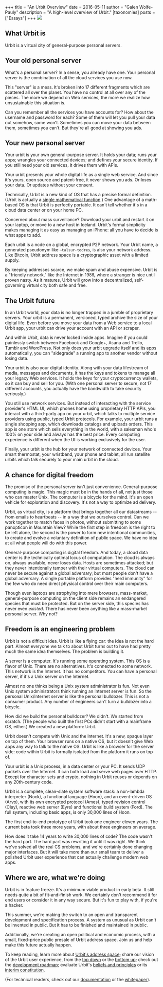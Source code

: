 +++
title = "An Urbit Overview"
date = 2016-05-11
author = "Galen Wolfe-Pauly"
description = "A high-level overview of Urbit."
[taxonomies]
posts = ["Essays"]
+++
![](http://media.urbit.org/site/blog-0.jpg)

## What Urbit is

Urbit is a virtual city of general-purpose personal servers.

## Your old personal server

What's a personal server?  In a sense, you already have one.  Your
personal server is the combination of all the cloud services you use
now.

This "server" is a mess.  It's broken into 17 different fragments
which are scattered all over the planet.  You have no control at all
over any of the pieces.  The more we depend on Web services, the more
we realize how unsustainable this situation is.

Can you remember all the services you have accounts for?  How about
the username and password for each?  Some of them will let you pull
your data out somehow, some won't.  Sometimes you can move your data
between them, sometimes you can't.  But they're all good at
showing you ads.

## Your new personal server

Your urbit is your own general-purpose server.  It holds your
data; runs your apps; wrangles your connected devices; and
defines your secure identity.  If you still need your old
services, it drives them with APIs.

Your urbit presents your whole digital life as a single web
service.  And since it's yours, open source and patent-free, it
never shows you ads.  Or loses your data.  Or updates without
your consent.

Technically, Urbit is a new kind of OS that has a precise formal
definition.  (Urbit is actually a [single mathematical function](http://media.urbit.org/whitepaper.pdf).)  One advantage of a math-based OS is that Urbit is perfectly
portable.  It can't tell whether it's in a cloud data center or on
your home PC.

Concerned about mass surveillance?  Download your urbit and restart it
on your laptop, or move to a new host in Iceland.  Urbit's formal
simplicity makes managing it as easy as managing an iPhone: all you
have to decide is what apps to add.

Each urbit is a node on a global, encrypted P2P network.  Your Urbit
name, a generated pseudonym like `~talsur-todres`, is also your
network address.  Like Bitcoin, Urbit address space is a cryptographic
asset with a limited supply.

By keeping addresses scarce, we make spam and abuse expensive.  Urbit
is a "friendly network," like the Internet in 1986, where a stranger
is nice until proven nasty.  As it matures, Urbit will grow into a
decentralized, self-governing virtual city both safe and free.

## The Urbit future

In an Urbit world, your data is no longer trapped in a jumble of
proprietary servers.  Your urbit is a permanent, versioned, typed
archive the size of your digital life.  Even before you move your data
from a Web service to a local Urbit app, your urbit can drive your
account with an API or scraper.

And within Urbit, data is never locked inside apps.  Imagine if you
could painlessly switch between Facebook and Google+, Asana and
Trello, Tumblr and WordPress.  Not only does your urbit upgrade itself
and its apps automatically, you can "sidegrade" a running app to
another vendor without losing data.

Your urbit is also your digital identity.  Along with your data
lifestream of media, messages and documents, it has the keys and
tokens to manage all your legacy Web services.  It holds the keys
for your cryptocurrency wallets, so it can buy and sell for you.
(With one personal server to secure, not 17 different accounts,
you actually have the bandwidth to take security seriously.)

You still use network services.  But instead of interacting with
the service provider's HTML UI, which phones home using
proprietary HTTP APIs, you interact with a third-party app on
your urbit, which talks to multiple service providers using
public, typed Urbit protocols.  For example, your urbit runs a
single shopping app, which downloads catalogs and uploads orders.
This app is one store which sells everything in the world, with a
salesman who's 100% on your side and always has the best price.
Every computing experience is different when the UI is working
exclusively for the user.

Finally, your urbit is the hub for your network of connected
devices.  Your smart thermostat, your wristband, your phone and
tablet, all run satellite urbits which talk securely to your main
urbit in the cloud.

## A chance for digital freedom

The promise of the personal server isn't just convenience.
General-purpose computing is magic.  This magic must be in the
hands of all, not just those who can master Unix.   The computer
is a bicycle for the mind.  It's an open vehicle for exploration
and discovery.  It's not a way to optimize ad delivery.

Urbit, as virtual city, is a platform that brings together all our
datastreams -- from emails to heartbeats -- in a way that we ourselves
control.  Can we work together to match faces in photos, without
submitting to some panopticon in Mountain View?  While the first step
in freedom is the right to be left alone, the second is the power to
form new intentional communities, to create and evolve a voluntary
definition of public space.  We have no idea at all what people will
do with this power.

General-purpose computing is digital freedom.  And today, a cloud data
center is the technically optimal locus of computation.  The cloud is
always on, always available, never loses data.  Hosts are sometimes
attacked; but they never intentionally tamper with their virtual
computers.  The cloud can never be secure against a global adversary;
but most people don't have a global adversary.  A single portable
platform provides "herd immunity" for the few who do need direct
physical control over their main computers.

Though even laptops are atrophying into mere browsers, mass-market,
general-purpose computing on the client side remains an endangered
species that must be protected.  But on the server side, this species
has never even _existed_.  There has never been anything like a
mass-market personal server.  Why not?

## Freedom is an engineering problem

Urbit is not a difficult idea.  Urbit is like a flying car: the idea
is not the hard part.  Almost everyone we talk to about Urbit turns
out to have had pretty much the same idea themselves.  The problem is
building it.

A server is a computer.  It's running some operating system.  This OS
is a flavor of Unix.  There are no alternatives.  It's connected to
some network.  This network is the Internet.  It has no competitors.
You can have a personal server, if it's a Unix server on the Internet.

Almost no one thinks being a Unix system administrator is fun.  Not
even Unix system administrators think running an Internet server is
fun.  So the personal Unix/Internet server is like the personal
bulldozer.  This is not a consumer product.  Any number of engineers
can't turn a bulldozer into a bicycle.

How did we build the personal bulldozer?  We didn't.  We started
from scratch.  (The people who built the first PCs didn't start
with a mainframe OS, either.)  We created a new platform: Urbit.

Urbit doesn't compete with Unix and the Internet.  It's a new,
opaque layer on top of them.  Your browser runs on a native OS,
but it doesn't give Web apps any way to talk to the native OS.
Urbit is like a browser for the server side: code within Urbit is
formally isolated from the platform it runs on top of.

Your urbit is a Unix process, in a data center or your PC.  It sends
UDP packets over the Internet.  It can both load and serve web pages
over HTTP.  Except for character sets and crypto, nothing in Urbit
reuses or depends on any 20th-century code.

Urbit is a complete, clean-slate system software stack: a
non-lambda interpreter (Nock), a functional language (Hoon), and
an event-driven OS (Arvo), with its own encrypted protocol
(Ames), typed revision control (Clay), reactive web server (Eyre)
and functional build system (Ford).  The full system, including
basic apps, is only 30,000 lines of Hoon.

The first end-to-end prototype of Urbit took one engineer eleven
years.  The current beta took three more years, with about three
engineers on average.

How does it take 14 years to write 30,000 lines of code?  The code
wasn't the hard part.  The hard part was rewriting it until it was
right.  We think we've solved all the real CS problems, and we're
certainly done changing major interfaces.  But it will take more than
our small team to deliver a polished Urbit user experience that can
actually challenge modern web apps.

## Where we are, what we're doing

Urbit is in feature freeze.  It's a minimum viable product in
early beta.  It still needs quite a bit of fit-and-finish work.
We certainly don't recommend it for end users or consider it in
any way secure.  But it's fun to play with, if you're a hacker.

This summer, we're making the switch to an open and transparent
development and specification process.  A system as unusual as
Urbit can't be invented in public.  But it has to be finished and
maintained in public.

Additionally, we're creating an open political and economic process,
with a small, fixed-price public presale of Urbit address space.  Join
us and help make this future actually happen.

To keep reading, learn more about [Urbit's address
space](../the-urbit-address-space); share our vision of the Urbit user
experience, from the [top down](../what-is-urbit-for) or the [bottom
up](../magic); check out the [development roadmap](../roadmap);
evaluate Urbit's [beliefs and principles](../beliefs-and-principles) or its
[interim constitution](../interim-constitution).

(For technical readers, check out our [documentation](https://urbit.org/docs/) or
the [whitepaper](http://media.urbit.org/whitepaper.pdf)).
